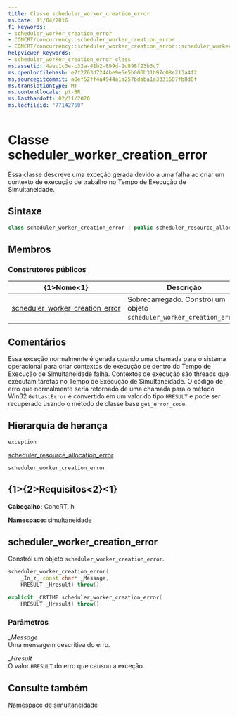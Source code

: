 ```yaml
---
title: Classe scheduler_worker_creation_error
ms.date: 11/04/2016
f1_keywords:
- scheduler_worker_creation_error
- CONCRT/concurrency::scheduler_worker_creation_error
- CONCRT/concurrency::scheduler_worker_creation_error::scheduler_worker_creation_error
helpviewer_keywords:
- scheduler_worker_creation_error class
ms.assetid: 4aec1c3e-c32a-41b2-899d-2d898f23b3c7
ms.openlocfilehash: e7f2763d7244be9e5e5b006b31b97c08e213a4f2
ms.sourcegitcommit: a8ef52ff4a4944a1a257bdaba1a3331607fb8d0f
ms.translationtype: MT
ms.contentlocale: pt-BR
ms.lasthandoff: 02/11/2020
ms.locfileid: "77142760"
---
```

# <a name="scheduler_worker_creation_error-class"></a>Classe scheduler_worker_creation_error

Essa classe descreve uma exceção gerada devido a uma falha ao criar um contexto de execução de trabalho no Tempo de Execução de Simultaneidade.

## <a name="syntax"></a>Sintaxe

```cpp
class scheduler_worker_creation_error : public scheduler_resource_allocation_error;
```

## <a name="members"></a>Membros

### <a name="public-constructors"></a>Construtores públicos

|{1&gt;Nome&lt;1}|Descrição|
|----------|-----------------|
|[scheduler_worker_creation_error](#ctor)|Sobrecarregado. Constrói um objeto `scheduler_worker_creation_error`.|

## <a name="remarks"></a>Comentários

Essa exceção normalmente é gerada quando uma chamada para o sistema operacional para criar contextos de execução de dentro do Tempo de Execução de Simultaneidade falha. Contextos de execução são threads que executam tarefas no Tempo de Execução de Simultaneidade. O código de erro que normalmente seria retornado de uma chamada para o método Win32 `GetLastError` é convertido em um valor do tipo `HRESULT` e pode ser recuperado usando o método de classe base `get_error_code`.

## <a name="inheritance-hierarchy"></a>Hierarquia de herança

`exception`

[scheduler_resource_allocation_error](scheduler-resource-allocation-error-class.md)

`scheduler_worker_creation_error`

## <a name="requirements"></a>{1&gt;{2&gt;Requisitos&lt;2}&lt;1}

**Cabeçalho:** ConcRT. h

**Namespace:** simultaneidade

## <a name="ctor"></a>scheduler_worker_creation_error

Constrói um objeto `scheduler_worker_creation_error`.

```cpp
scheduler_worker_creation_error(
    _In_z_ const char* _Message,
    HRESULT _Hresult) throw();

explicit _CRTIMP scheduler_worker_creation_error(
    HRESULT _Hresult) throw();
```

### <a name="parameters"></a>Parâmetros

*_Message*<br/>
Uma mensagem descritiva do erro.

*_Hresult*<br/>
O valor `HRESULT` do erro que causou a exceção.

## <a name="see-also"></a>Consulte também

[Namespace de simultaneidade](concurrency-namespace.md)

